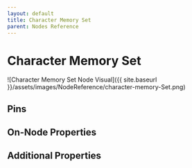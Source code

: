 ```yaml
---
layout: default
title: Character Memory Set
parent: Nodes Reference
---
```

# Character Memory Set

![Character Memory Set Node Visual]({{ site.baseurl }}/assets/images/NodeReference/character-memory-Set.png)

## Pins

## On-Node Properties

## Additional Properties